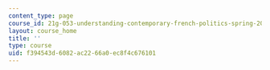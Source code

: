 ```yaml
---
content_type: page
course_id: 21g-053-understanding-contemporary-french-politics-spring-2014
layout: course_home
title: ''
type: course
uid: f394543d-6082-ac22-66a0-ec8f4c676101
---
```

